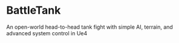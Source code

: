 # BattleTank
An open-world head-to-head tank fight with simple AI, terrain, and advanced system control in Ue4
